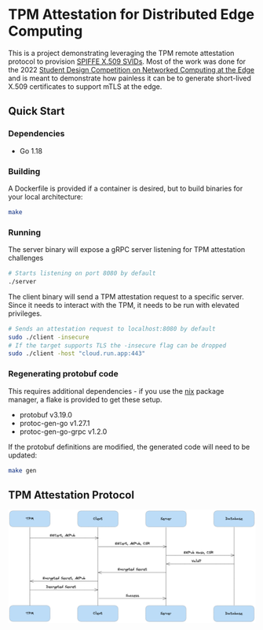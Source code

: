 # TPM Attestation for Distributed Edge Computing

This is a project demonstrating leveraging the TPM remote attestation protocol to provision [SPIFFE X.509 SVIDs](https://spiffe.io/docs/latest/spiffe-about/spiffe-concepts/). Most of the work was done for the 2022 [Student Design Competition on Networked Computing at the Edge](https://smile-sdsu.github.io/cps_iot22/) and is meant to demonstrate how painless it can be to generate short-lived X.509 certificates to support mTLS at the edge.

## Quick Start

### Dependencies

* Go 1.18

### Building

A Dockerfile is provided if a container is desired, but to build binaries for your local architecture:

```bash
make
```

### Running

The server binary will expose a gRPC server listening for TPM attestation challenges

```bash
# Starts listening on port 8080 by default
./server
```

The client binary will send a TPM attestation request to a specific server. Since it needs to interact with the TPM, it needs to be run with elevated privileges.

```bash
# Sends an attestation request to localhost:8080 by default
sudo ./client -insecure
# If the target supports TLS the -insecure flag can be dropped
sudo ./client -host "cloud.run.app:443"
```

### Regenerating protobuf code

This requires additional dependencies - if you use the [nix](https://nixos.org/) package manager, a flake is provided to get these setup.

* protobuf v3.19.0
* protoc-gen-go v1.27.1
* protoc-gen-go-grpc v1.2.0

If the protobuf definitions are modified, the generated code will need to be updated:

```bash
make gen
```

## TPM Attestation Protocol

![TPM Attestation Protocol](img/tpm_attestation.png)
